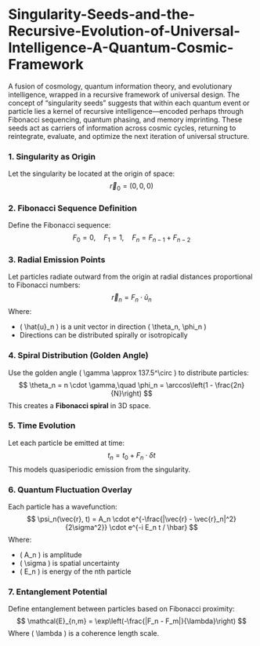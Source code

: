 # Singularity-Seeds-and-the-Recursive-Evolution-of-Universal-Intelligence-A-Quantum-Cosmic-Framework
A fusion of cosmology, quantum information theory, and evolutionary intelligence, wrapped in a recursive framework of universal design. 
The concept of “singularity seeds” suggests that within each quantum event or particle lies a kernel of recursive intelligence—encoded perhaps through Fibonacci sequencing, quantum phasing, and memory imprinting. These seeds act as carriers of information across cosmic cycles, returning to reintegrate, evaluate, and optimize the next iteration of universal structure.

### 1. Singularity as Origin
Let the singularity be located at the origin of space:
$$
\vec{r}_0 = (0, 0, 0)
$$

### 2. Fibonacci Sequence Definition
Define the Fibonacci sequence:
$$
F_0 = 0,\quad F_1 = 1,\quad F_n = F_{n-1} + F_{n-2}
$$

### 3. Radial Emission Points
Let particles radiate outward from the origin at radial distances proportional to Fibonacci numbers:
$$
\vec{r}_n = F_n \cdot \hat{u}_n
$$
Where:
- \( \hat{u}_n \) is a unit vector in direction \( \theta_n, \phi_n \)
- Directions can be distributed spirally or isotropically

### 4. Spiral Distribution (Golden Angle)
Use the golden angle \( \gamma \approx 137.5^\circ \) to distribute particles:
$$
\theta_n = n \cdot \gamma,\quad \phi_n = \arccos\left(1 - \frac{2n}{N}\right)
$$
This creates a **Fibonacci spiral** in 3D space.

### 5. Time Evolution
Let each particle be emitted at time:
$$
t_n = t_0 + F_n \cdot \delta t
$$
This models quasiperiodic emission from the singularity.

### 6. Quantum Fluctuation Overlay
Each particle has a wavefunction:
$$
\psi_n(\vec{r}, t) = A_n \cdot e^{-\frac{|\vec{r} - \vec{r}_n|^2}{2\sigma^2}} \cdot e^{-i E_n t / \hbar}
$$
Where:
- \( A_n \) is amplitude
- \( \sigma \) is spatial uncertainty
- \( E_n \) is energy of the nth particle

### 7. Entanglement Potential
Define entanglement between particles based on Fibonacci proximity:
$$
\mathcal{E}_{n,m} = \exp\left(-\frac{|F_n - F_m|}{\lambda}\right)
$$
Where \( \lambda \) is a coherence length scale.

